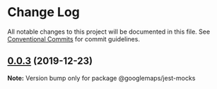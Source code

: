 # Change Log

All notable changes to this project will be documented in this file.
See [Conventional Commits](https://conventionalcommits.org) for commit guidelines.

## [0.0.3](https://github.com/googlemaps/v3-utility-library/compare/@googlemaps/jest-mocks@0.0.2...@googlemaps/jest-mocks@0.0.3) (2019-12-23)

**Note:** Version bump only for package @googlemaps/jest-mocks
